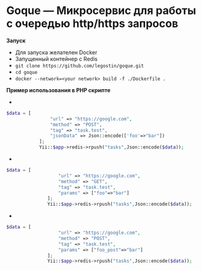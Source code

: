 # Goque — Микросервис для работы с очередью http/https запросов
**Запуск**
* Для запуска желателен  Docker
* Запущенный контейнер с Redis
* ```git clone https://github.com/legostin/goque.git```
* ```cd goque```
* ```docker --network=<your network> build -f ./Dockerfile .```


**Пример использования в PHP скрипте**

*
```PHP
$data = [
                "url" => "https://google.com",
                "method" => "POST",
                "tag" => "task.test",
                "jsonData" => Json::encode(['foo'=>"bar"])
            ];
            Yii::$app->redis->rpush("tasks",Json::encode($data));
```
*
```PHP
$data = [
                   "url" => "https://google.com",
                   "method" => "GET",
                   "tag" => "task.test",
                   "params" => ["foo"=>"bar"]
               ];
               Yii::$app->redis->rpush("tasks",Json::encode($data));
```
*
```PHP
$data = [
                   "url" => "https://google.com",
                   "method" => "POST",
                   "tag" => "task.test",
                   "params" => ["foo_post"=>"bar"]
               ];
               Yii::$app->redis->rpush("tasks",Json::encode($data));
```
